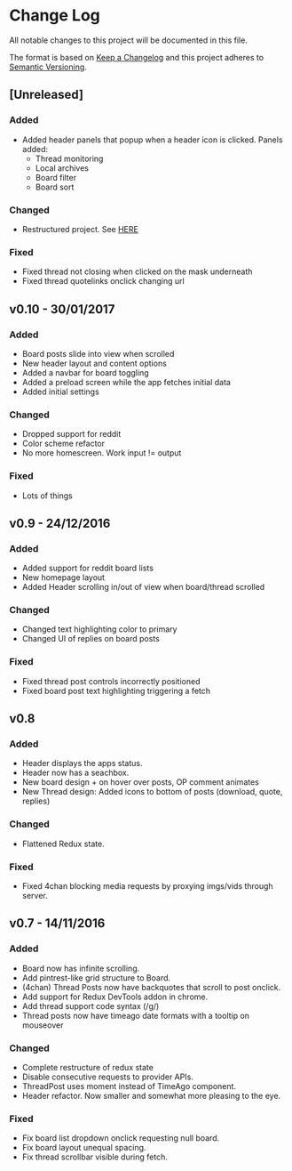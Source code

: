 # Change Log
All notable changes to this project will be documented in this file.

The format is based on [Keep a Changelog](http://keepachangelog.com/) 
and this project adheres to [Semantic Versioning](http://semver.org/).

## [Unreleased]
### Added
- Added header panels that popup when a header icon is clicked. Panels added:
    - Thread monitoring
    - Local archives
    - Board filter
    - Board sort

### Changed
- Restructured project. See [HERE](https://github.com/AdamSalma/Lurka/pull/7)

### Fixed
- Fixed thread not closing when clicked on the mask underneath
- Fixed thread quotelinks onclick changing url


## v0.10 - 30/01/2017
### Added
- Board posts slide into view when scrolled
- New header layout and content options
- Added a navbar for board toggling
- Added a preload screen while the app fetches initial data
- Added initial settings

### Changed
- Dropped support for reddit
- Color scheme refactor
- No more homescreen. Work input != output

### Fixed
- Lots of things


## v0.9 - 24/12/2016
### Added
- Added support for reddit board lists
- New homepage layout
- Added Header scrolling in/out of view when board/thread scrolled

### Changed
- Changed text highlighting color to primary
- Changed UI of replies on board posts

### Fixed
- Fixed thread post controls incorrectly positioned
- Fixed board post text highlighting triggering a fetch


## v0.8
### Added
- Header displays the apps status.
- Header now has a seachbox.
- New board design + on hover over posts, OP comment animates
- New Thread design: Added icons to bottom of posts (download, quote, replies)

### Changed
- Flattened Redux state.

### Fixed
- Fixed 4chan blocking media requests by proxying imgs/vids through server.


## v0.7 - 14/11/2016
### Added
- Board now has infinite scrolling.
- Add pintrest-like grid structure to Board.
- (4chan) Thread Posts now have backquotes that scroll to post onclick. 
- Add support for Redux DevTools addon in chrome.
- Add thread support code syntax (/g/)
- Thread posts now have timeago date formats with a tooltip on mouseover

### Changed
- Complete restructure of redux state
- Disable consecutive requests to provider APIs.
- ThreadPost uses moment instead of TimeAgo component.
- Header refactor. Now smaller and somewhat more pleasing to the eye.

### Fixed
- Fix board list dropdown onclick requesting null board.
- Fix board layout unequal spacing.
- Fix thread scrollbar visible during fetch.
